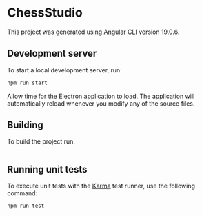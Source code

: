 # ChessStudio

This project was generated using [Angular CLI](https://github.com/angular/angular-cli) version 19.0.6.

## Development server

To start a local development server, run:

```bash
npm run start
```

Allow time for the Electron application to load. The application will automatically reload whenever you modify any of the source files.

## Building

To build the project run:

```bash
```

## Running unit tests

To execute unit tests with the [Karma](https://karma-runner.github.io) test runner, use the following command:

```bash
npm run test
```
